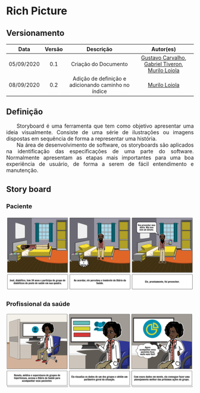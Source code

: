 # Rich Picture
## Versionamento
| Data | Versão | Descrição | Autor(es) |
|:----:|:------:|:---------:|:---------:|
| 05/09/2020 | 0.1 | Criação do Documento | [Gustavo Carvalho](https://github.com/gustavocarvalho1002), [Gabriel Tiveron](https://github.com/GabrielTiveron), [Murilo Loiola](https://github.com/murilo-dan) |
| 08/09/2020 | 0.2 | Adição de definição e adicionando caminho no índice| [Murilo Loiola](https://github.com/murilo-dan) |


## Definição

<p align="justify">&emsp;&emsp;Storyboard é uma ferramenta que tem como objetivo apresentar uma ideia visualmente. Consiste de uma série de ilustrações ou imagens dispostas em sequência de forma a representar uma história.</br>&emsp;&emsp;Na área de desenvolvimento de software, os storyboards são aplicados na identificação das especificações de uma parte do software. Normalmente apresentam as etapas mais importantes para uma boa experiência de usuário, de forma a serem de fácil entendimento e manutenção.</p>

## Story board
### Paciente
![story_board_1](./img/story_board_1.png)

### Profissional da saúde
![story_board_2](./img/story_board_2.png)